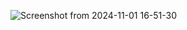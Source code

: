 ![Screenshot from 2024-11-01 16-51-30](https://github.com/user-attachments/assets/375ba487-1ad9-4450-96aa-fb141b690ddb)
